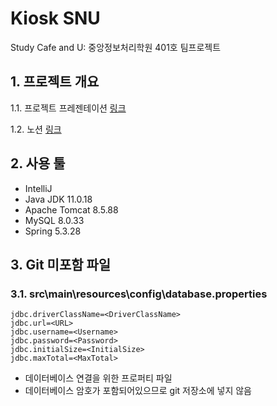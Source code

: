 Kiosk SNU
===
Study Cafe and U: 중앙정보처리학원 401호 팀프로젝트

## 1. 프로젝트 개요
1.1. 프로젝트 프레젠테이션 [링크](https://docs.google.com/presentation/d/e/2PACX-1vTu4oToQbzVPA8zW4qt6ZVcFCFWSkIGhRTDyNLz2-ySAlMbe5AynfeNr4oTqCj4Gg/pub?start=false&loop=false&delayms=10000)

1.2. 노션 [링크](https://gossamer-shrimp-82c.notion.site/401-3365e555d3ba43db88826f2110e8bf06?pvs=4)
## 2. 사용 툴
* IntelliJ
* Java JDK 11.0.18
* Apache Tomcat 8.5.88
* MySQL 8.0.33
* Spring 5.3.28

## 3. Git 미포함 파일
### 3.1. src\main\resources\config\database.properties
```properties
jdbc.driverClassName=<DriverClassName>
jdbc.url=<URL>
jdbc.username=<Username>
jdbc.password=<Password>
jdbc.initialSize=<InitialSize>
jdbc.maxTotal=<MaxTotal>
```
* 데이터베이스 연결을 위한 프로퍼티 파일
* 데이터베이스 암호가 포함되어있으므로 git 저장소에 넣지 않음
